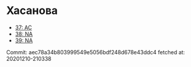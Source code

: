 # Хасанова
- [37: AC](37.md)
- [38: NA](38.md)
- [39: NA](39.md)

Commit: aec78a34b803999549e5056bdf248d678e43ddc4
 fetched at: 20201210-210338
